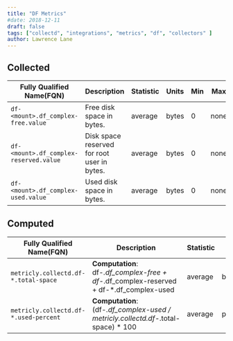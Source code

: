 ```yaml
---
title: "DF Metrics"
#date: 2018-12-11
draft: false
tags: ["collectd", "integrations", "metrics", "df", "collectors" ]
author: Lawrence Lane
---
```


## Collected

| Fully Qualified Name(FQN)            | Description                                 | Statistic | Units | Min | Max  | Sparse Data Strategy(SDS) | BASE | CORR | UTIL |
|--------------------------------------|---------------------------------------------|-----------|-------|-----|------|---------------------------|------|------|------|
| `df-<mount>.df_complex-free.value`     | Free disk space in bytes.                   | average   | bytes | 0   | none | none                      | yes  | no   | no   |
| `df-<mount>.df_complex-reserved.value` | Disk space reserved for root user in bytes. | average   | bytes | 0   | none | none                      | yes  | no   | no   |
| `df-<mount>.df_complex-used.value`     | Used disk space in bytes.                   | average   | bytes | 0   | none | none                      | yes  | no   | no   |

## Computed

| Fully Qualified Name(FQN)           | Description                                                                        | Statistic | Units   | Min | Max  | BASE | CORR | UTIL |
|-------------------------------------|------------------------------------------------------------------------------------|-----------|---------|-----|------|------|------|------|
| `metricly.collectd.df-*.total-space`  | **Computation**: df-*.df_complex-free + df-*.df_complex-reserved + df-*.df_complex-used | average   | bytes   | 0   | none | no   | no   | no   |
| `metricly.collectd.df-*.used-percent` | **Computation**: (df-*.df_complex-used / metricly.collectd.df-*.total-space) * 100      | average   | percent | 0   | 100  | no   | no   | yes  |
